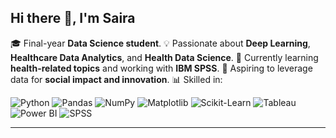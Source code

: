 ## Hi there 👋, I'm Saira  

🎓 Final-year **Data Science student**. 
💡 Passionate about **Deep Learning**, **Healthcare Data Analytics**, and **Health Data Science**. 
🌱 Currently learning **health-related topics** and working with **IBM SPSS**.
🚀 Aspiring to leverage data for **social impact and innovation**.
📊 Skilled in:  

![Python](https://img.shields.io/badge/Python-3776AB?style=for-the-badge&logo=python&logoColor=white) 
![Pandas](https://img.shields.io/badge/Pandas-150458?style=for-the-badge&logo=pandas&logoColor=white) 
![NumPy](https://img.shields.io/badge/Numpy-013243?style=for-the-badge&logo=numpy&logoColor=white) 
![Matplotlib](https://img.shields.io/badge/Matplotlib-11557c?style=for-the-badge&logo=plotly&logoColor=white) 
![Scikit-Learn](https://img.shields.io/badge/Scikit--Learn-F7931E?style=for-the-badge&logo=scikitlearn&logoColor=white) 
![Tableau](https://img.shields.io/badge/Tableau-E97627?style=for-the-badge&logo=tableau&logoColor=white) 
![Power BI](https://img.shields.io/badge/Power%20BI-F2C811?style=for-the-badge&logo=powerbi&logoColor=black) 
![SPSS](https://img.shields.io/badge/SPSS-002147?style=for-the-badge&logo=ibm&logoColor=white)  


---
